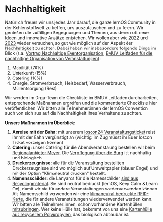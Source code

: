 # Nachhaltigkeit

Natürlich freuen wir uns jedes Jahr darauf, die ganze lernOS Community in der Kohlenstoffwelt zu treffen, uns auszutauschen und zu feiern. Wir genießen die zufälligen Begegnungen und Themen, aus denen oft neue Ideen und innovative Ansätze entstehen. Wir wollen aber wie [2022](https://cogneon.de/2022/06/08/das-nachhaltigkeits-konzept-der-lernos-convention-2022/)   und [2023](https://cogneon.de/2023/05/30/nachhaltigkeit-lernos-convention-2023/) wieder versuchen, so gut wie möglich auf den Aspekt der [Nachhaltigkeit](https://de.wikipedia.org/wiki/Nachhaltigkeit) zu achten. Dabei haben wir insbesondere folgende Dinge im Blick (s.a. [Vortrag Nachhaltige Eventorganisation](https://media.ccc.de/v/eh21-138-nachhaltige-eventorganisation-schwierig), [BMUV Leitfaden für die nachhaltige Organisation von Veranstaltungen](https://www.bmuv.de/publikation/leitfaden-fuer-die-nachhaltige-organisation-von-veranstaltungen)):

1. Mobilität (70%)
1. Unterkunft (15%)
1. Catering (10%)
1. Energie, Stromverbrauch, Heizbedarf, Wasserverbrauch, Müllentsorgung (Rest)

Wir werden im Orga-Team die Checkliste im BMUV Leitfaden durcharbeiten, entsprechende Maßnahmen ergreifen und die kommentierte Checkliste hier veröffentlichen. Wir bitten alle Teilnehmer:innen der lernOS Convention auch von sich aus auf die Nachhaltigkeit ihres Verhaltens zu achten.

**Unsere Maßnahmen im Überblick:**

1. **Anreise mit der Bahn:** mit unserem [loscon24 Veranstaltungsticket](getting-there.md) reist ihr mit der Bahn vergünstigt an (wichtig: im Zug müsst ihr Euer loscon Ticket vorzeigen können)
1. **Catering:** unser Catering für die Abendveranstalung bestellen wir beim [Regionalanbieter Meyer](https://metzgerei-meyer.de/wissenswertes/heimat-handwerk/). Die [Verpflegung über die Burg](https://www.jugendherberge.de/bayern/service/wir-ueber-uns/unsere-verantwortung/bio-ist-besser/) ist nachhaltig und biologisch.
1. **Druckerzeugnisse:** alle für die Veranstaltung bestellten Druckerzeugnisse sind wo möglich auf Umweltpapier (blauer Engel) und mit der Option "Klimaneutral drucken" bestellt.
1. **Namensschilder:** die Lanyards für die Namesschilder [sind aus Recyclingmaterial](https://www.wir-machen-druck.de/lanyards-recycling-mit-einem-haken-extrem-guenstig-online-bestellen,category,22829.html). Sie sind neutral bedruckt (lernOS, Keep Calm & Learn On), damit wir sie für andere Veranstaltungen wiederverwenden können. Als Namensschild verwenden wir eine [klimaneutral bedruckte RFID-Karte](https://www.wir-machen-druck.de/bedruckte-rfid-plastikkarten-extrem-guenstig,category,14294.html), die für andere Veranstaltungen wiederverwendet werden kann. Wir bitten alle Teilnehmer:innen, schon vorhandene Kartenhüllen [mitzubringen](to-bring.md). Wer keine Hülle hat, bekommt von uns eine [Kartenhülle aus recyceltem Polypropylen](https://www.karteo.de/Bio-PP-Ausweishuellen-Weichplastik-horizontal), das biologisch abbaubar ist.